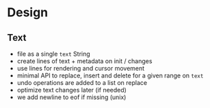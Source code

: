# Design

## Text

- file as a single `text` String
- create lines of text + metadata on init / changes
- use lines for rendering and cursor movement
- minimal API to replace, insert and delete for a given range on `text`
- undo operations are added to a list on replace
- optimize text changes later (if needed)
- we add newline to eof if missing (unix)
